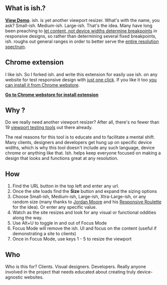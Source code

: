 ## What is ish.?
**[View Demo](http://bradfrostweb.com/demo/ish/)**. ish. is yet another viewport resizer. What's with the name, you ask? Small-ish. Medium-ish. Large-ish. That's the idea. Many have long been preaching to <a href="http://www.netmagazine.com/tutorials/determining-breakpoints-responsive-design">let content, not device widths determine breakpoints</a> in responsive designs, so rather than determining several fixed breakpoints, ish. roughs out general ranges in order to better serve the [entire resolution spectrum](http://static.lukew.com/unified_device_design.png).

## Chrome extension

I like ish. So I forked ish. and write this extension for easily use ish. on any website for test responsive design with <u>just one click</u>. If you like it too [you can install it from Chrome webstore](#).

**[Go to Chrome webstore for install extension](#)**


## Why ?

Do we really need another viewport resizer? After all, there's no fewer than 19 [viewport testing tools](http://bradfrost.github.com/this-is-responsive/resources.html#viewport-testing) out there already.

The real reasons for this tool is to educate and to facilitate a mental shift. Many clients, designers and developers get hung up on specific device widths, which is why this tool doesn't include any such language, device chrome or anything like that. Ish. helps keep everyone focused on making a design that looks and functions great at any resolution.

## How

1.  Find the URL button in the top left and enter any url.
2.  Once the site loads find the <strong>Size</strong> button and expand the sizing options
3. Choose Small-ish, Medium-ish, Large-ish, Xtra-Large-ish, or any random size (many thanks to [Jordan Moore](https://twitter.com/jordanmoore) and his  [Responsive Roulette](http://www.jordanm.co.uk/lab/responsiveroulette) for the idea). Or enter any specific value.
4. Watch as the site resizes and look for any visual or functional oddities along the way.
5. Use Alt+U to toggle in and out of Focus Mode
6. Focus Mode will remove the ish. UI and focus on the content (useful if demonstrating a site to clients)
7. Once in Focus Mode, use keys 1 - 5 to resize the viewport

## Who
Who is this for? Clients. Visual designers. Developers. Really anyone involved in the project that needs educated about creating truly device-agnostic websites.

